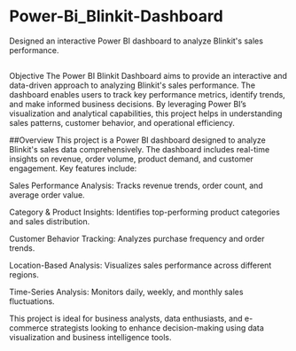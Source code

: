 # Power-Bi_Blinkit-Dashboard
Designed an interactive Power BI dashboard to analyze Blinkit's sales performance.
##
Objective
The Power BI Blinkit Dashboard aims to provide an interactive and data-driven approach to analyzing Blinkit's sales performance. The dashboard enables users to track key performance metrics, identify trends, and make informed business decisions. By leveraging Power BI’s visualization and analytical capabilities, this project helps in understanding sales patterns, customer behavior, and operational efficiency.

##Overview
This project is a Power BI dashboard designed to analyze Blinkit's sales data comprehensively. The dashboard includes real-time insights on revenue, order volume, product demand, and customer engagement. Key features include:

Sales Performance Analysis: Tracks revenue trends, order count, and average order value.

Category & Product Insights: Identifies top-performing product categories and sales distribution.

Customer Behavior Tracking: Analyzes purchase frequency and order trends.

Location-Based Analysis: Visualizes sales performance across different regions.

Time-Series Analysis: Monitors daily, weekly, and monthly sales fluctuations.

This project is ideal for business analysts, data enthusiasts, and e-commerce strategists looking to enhance decision-making using data visualization and business intelligence tools.

